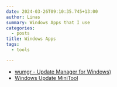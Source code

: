```yaml
---
date: 2024-03-26T09:10:35.745+13:00
author: Linas
summary: Windows Apps that I use
categories:
  - posts
title: Windows Apps
tags:
  - tools

---
```


* [wumgr - Update Manager for Windows)](https://github.com/DavidXanatos/wumgr)
* [Windows Update MiniTool](https://www.majorgeeks.com/files/details/windows_update_minitool.html)
